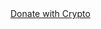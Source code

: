 <div>
  <a class="donate-with-crypto"
     href="https://commerce.coinbase.com/checkout/a26cb281-ad6a-4ba3-be8c-2feb5711930c">
    Donate with Crypto
  </a>
  <script src="https://commerce.coinbase.com/v1/checkout.js?version=201807">
  </script>
</div>
